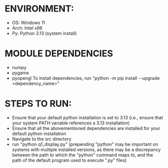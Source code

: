 # ENVIRONMENT:
- OS: Windows 11
- Arch: Intel x86
- Py: Python 3.13 (system install)

# MODULE DEPENDENCIES
- numpy
- pygame
- pyopengl
To install dependencies, run "python -m pip install --upgrade <dependency_name>"

# STEPS TO RUN:
- Ensure that your default python installation is set to 3.13 (i.e., ensure that your system PATH variable references a 3.13 installation)
- Ensure that all the abovementioned dependencies are installed for your default python installation
- Navigate to the src directory
- run "python q1_display.py" (prepending "python" may be important on systems with multiple installed versions, as there may be a discrepancy between the path to which the "python" command maps to, and the path of the default program used to execute ".py" files)

